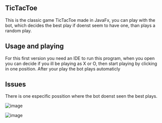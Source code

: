 ## TicTacToe
This is the classic game TicTacToe made in JavaFx, you can play with the bot, which decides the best play if doenst seem to have one, than plays a random play.

## Usage and playing
For this first version you need an IDE to run this program, when you open you can decide if you ill be playing as X or O, then start playing by clicking in one position. After your play the bot plays automaticly 
## Issues
There is one especific possition where the bot doenst seen the best plays.


![image](https://user-images.githubusercontent.com/87271192/190932805-2b4b9de5-7833-4733-854b-3e8dc7ee1672.png)

![image](https://user-images.githubusercontent.com/87271192/190932814-d7751de1-9c17-4e4d-9219-64f8a5651cfa.png)
